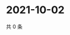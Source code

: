 # 2021-10-02

共 0 条

<!-- BEGIN WEIBO -->
<!-- 最后更新时间 Sat Oct 02 2021 06:08:21 GMT+0800 (China Standard Time) -->

<!-- END WEIBO -->
